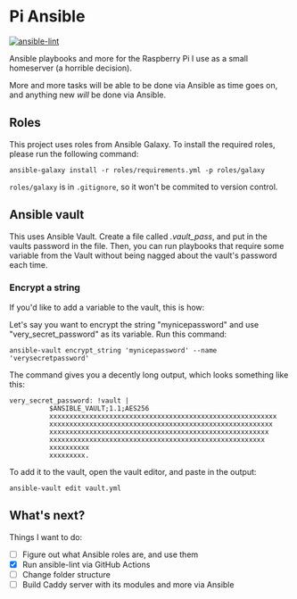 # Pi Ansible
[![ansible-lint](https://github.com/stilktf/pi-ansible/actions/workflows/ansible-lint.yml/badge.svg)](https://github.com/stilktf/pi-ansible/actions/workflows/ansible-lint.yml)

Ansible playbooks and more for the Raspberry Pi I use as a small homeserver (a horrible decision).

More and more tasks will be able to be done via Ansible as time goes on, and anything new *will* be done via Ansible.

## Roles
This project uses roles from Ansible Galaxy. To install the required roles, please run the following command:

```
ansible-galaxy install -r roles/requirements.yml -p roles/galaxy
```

``roles/galaxy`` is in ``.gitignore``, so it won't be commited to version control.

## Ansible vault

This uses Ansible Vault. Create a file called *.vault_pass*, and put in the vaults password in the file. Then, you can run playbooks that require some variable from the Vault without being nagged about the vault's password each time.

### Encrypt a string

If you'd like to add a variable to the vault, this is how:

Let's say you want to encrypt the string "mynicepassword" and use "very_secret_password" as its variable. Run this command:

``ansible-vault encrypt_string 'mynicepassword' --name 'verysecretpassword'``

The command gives you a decently long output, which looks something like this:

```
very_secret_password: !vault |
          $ANSIBLE_VAULT;1.1;AES256
          xxxxxxxxxxxxxxxxxxxxxxxxxxxxxxxxxxxxxxxxxxxxxxxxxxxxxxxxx
          xxxxxxxxxxxxxxxxxxxxxxxxxxxxxxxxxxxxxxxxxxxxxxxxxxxxxxxx
          xxxxxxxxxxxxxxxxxxxxxxxxxxxxxxxxxxxxxxxxxxxxxxxxxxxxxxx
          xxxxxxxxxxxxxxxxxxxxxxxxxxxxxxxxxxxxxxxxxxxxxxxxxxxxxx
          xxxxxxxxxx
          xxxxxxxxx.
```

To add it to the vault, open the vault editor, and paste in the output:

``ansible-vault edit vault.yml``

## What's next?
Things I want to do:
- [ ] Figure out what Ansible roles are, and use them
- [x] Run ansible-lint via GitHub Actions
- [ ] Change folder structure
- [ ] Build Caddy server with its modules and more via Ansible